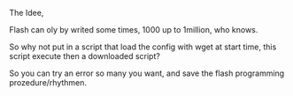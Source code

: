 The Idee,

Flash can oly by writed some times, 1000 up to 1million, who knows.

So why not put in a script that load the config with wget at start time,
this script execute then a downloaded script?

So you can try an error so many you want, and save the flash programming
prozedure/rhythmen.
